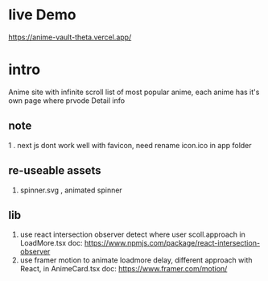 # live Demo 
https://anime-vault-theta.vercel.app/

# intro 
Anime site with infinite scroll list of most popular anime, each anime has it's own page where prvode Detail info

## note
1 . next js dont work well with favicon, need rename icon.ico in app folder

## re-useable assets
1. spinner.svg , animated spinner

## lib
1. use react intersection observer detect where user scoll.approach in LoadMore.tsx doc: https://www.npmjs.com/package/react-intersection-observer
2. use framer motion to animate loadmore delay, different approach with React, in AnimeCard.tsx doc: https://www.framer.com/motion/